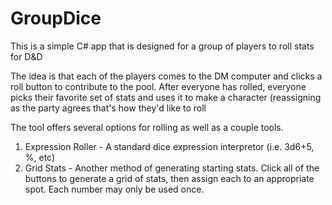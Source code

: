 # GroupDice

This is a simple C# app that is designed for a group of players to roll stats for D&D

The idea is that each of the players comes to the DM computer and clicks a roll button to contribute to the pool.
After everyone has rolled, everyone picks their favorite set of stats and uses it to make a character (reassigning as the party agrees that's how they'd like to roll


The tool offers several options for rolling as well as a couple tools.
1) Expression Roller - A standard dice expression interpretor (i.e. 3d6+5, %, etc)
2) Grid Stats - Another method of generating starting stats. Click all of the buttons to generate a grid of stats, then assign each to an appropriate spot. Each number may only be used once.
